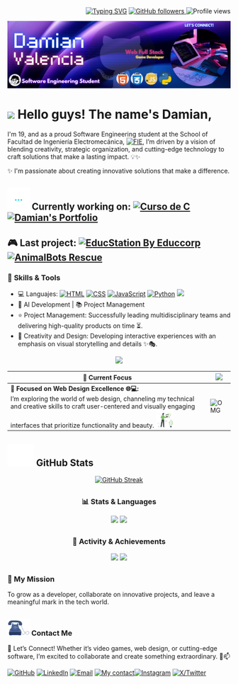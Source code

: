 <div align="right">
<a href="https://git.io/typing-svg"><img src="https://readme-typing-svg.herokuapp.com?font=Source+Code+Pro&weight=700&duration=2000&pause=1000&color=37F740&width=435&lines=%E2%AD%90+Passionate+Engineering+Student+%E2%9C%8D%EF%B8%8F;%F0%9F%93%88+Product+Developer+%F0%9F%94%A7;%F0%9F%8C%B1+Open-Source+Enthusiast+%F0%9F%8E%AF;%F0%9F%91%80+Competitive+Programmer+%F0%9F%92%BB;%F0%9F%98%B8+Fun+Fact+Love+Cats+%E2%9D%A4%EF%B8%8F" alt="Typing SVG" /></a>
<a href="https://github.com/Dami-Val">
    <img src="https://img.shields.io/github/followers/Dami-Val?style=plastic&logo=github&label=Followers&color=010409&labelColor=010409" alt="GitHub followers" />
    </a> 
    <img src="https://komarev.com/ghpvc/?username=Dami-Val&color=010409&style=plastic&label=Profile+views&logo=eye&labelColor=010409" alt="Profile views" />
</div>

![My Banner](dam_banner.png)




# <img src="https://raw.githubusercontent.com/MartinHeinz/MartinHeinz/master/wave.gif" width="35" /> Hello guys! The name's Damian,                                                                                                                                         
I'm 19, and as a proud Software Engineering student at the School of Facultad de Ingeniería Electromecánica, [![FIE](https://img.shields.io/badge/-FIE-000066?style=plastic&logo=grad&logoColor=white)](https://portal.ucol.mx/fie/), I’m driven by a vision of blending creativity, strategic organization, and cutting-edge technology to craft solutions that make a lasting impact. 💡✨


✨ I'm passionate about creating innovative solutions that make a difference.

##  <img src="Animation - 1739245126793.gif" alt="Animation GIF" style="width: 50px;"> Currently working on: [![Curso de C](https://img.shields.io/badge/-Curso%20De%20C%20-010409?style=plastic&logo=github&logoColor=27F5EB&labelColor=010409)](https://github.com/Dami-Val/Curso-Fundamentos-de-Programacion-en-C-1D-IS/tree/main)  [![Damian's Portfolio](https://img.shields.io/badge/-Damian's%20Portfolio-010409?style=plastic&logo=github&logoColor=green&labelColor=010409)](https://github.com/Dami-Val/Damian-s-Portfolio.git)



## 🎮 Last project:  [![EducStation By Educcorp](https://img.shields.io/badge/-EducStation%20By%20Educcorp%20-010409?style=plastic&logo=github&logoColor=ffc93e&labelColor=010409)](https://github.com/Educcorp/EducStation.git) [![AnimalBots Rescue](https://img.shields.io/badge/-AnimalBots%20Rescue-010409?style=plastic&logo=github&logoColor=blue&labelColor=010409)](https://github.com/Dami-Val/AnimalBots-Rescue)






### 🚀 **Skills & Tools**



- 💻 Languajes:  [![HTML](https://img.shields.io/badge/HTML-e14e1d?style=plastic&logo=html5&logoColor=white)](https://developer.mozilla.org/en-US/docs/Web/HTML) [![CSS](https://img.shields.io/badge/CSS-0277bd?style=plastic&logo=css3&logoColor=white)](https://developer.mozilla.org/en-US/docs/Web/CSS) [![JavaScript](https://img.shields.io/badge/JavaScript-f0db4f?style=plastic&logo=javascript&logoColor=black)](https://developer.mozilla.org/en-US/docs/Web/JavaScript) [![Python](https://img.shields.io/badge/Python-3774a7?style=plastic&logo=python&logoColor=f3f3f3)](https://docs.python.org/3/) [![](https://img.shields.io/badge/-394aab?style=plastic&logo=c&logoColor=white)](https://devdocs.io/c/)
- 🤖 AI Development | 📚 Project Management
- ⭐ Project Management: Successfully leading multidisciplinary teams and delivering high-quality products on time ⏳.
- 🎨 Creativity and Design: Developing interactive experiences with an emphasis on visual storytelling and details ✨🎭.
<p align="center">
  <a href="">
    <img src="https://skillicons.dev/icons?i=html,css,js,python,c" />
  </a>
</p>



| 👀 Current Focus |  <img src="https://media.giphy.com/media/trN83pDD8yRDHBGfl3/giphy.gif" width="40" />  |
|------------------------------------------------------------------------------------------------------|---------------------------------------------------------------------------------------------------------------------------|
| 🔹 **Focused on Web Design Excellence 🌐💻:** <br> I’m exploring the world of web design, channeling my technical and creative skills to craft user-centered and visually engaging interfaces that prioritize functionality and beauty. <img src="Animation - 1739245661294.gif" width="40" /> |   ![OMG](https://media4.giphy.com/media/v1.Y2lkPTc5MGI3NjExdnVqMnBtZTRwODFxemUybWI1ZWJraTRlcW55aXA1emk5OHJkeHE0YiZlcD12MV9pbnRlcm5hbF9naWZfYnlfaWQmY3Q9Zw/xT9IgHq4eDQKKCHqAo/giphy.gif)                                                                                                                         |



## <img src="Animation - 1739246381779.gif" alt="Animation GIF" style="width: 60px;"> GitHub Stats 


<div align="center">

[![GitHub Streak](https://nirzak-streak-stats.vercel.app?user=Dami-Val&theme=tokyonight-duo&hide_border=true)](https://git.io/streak-stats)

##

### 📊 Stats & Languages  

  <tr>
    <td align="center"><img src="https://github-readme-stats.vercel.app/api?username=Dami-Val&show_icons=true&theme=transparent&hide_rank=true&card_width=300&hide_border=true"></td>
    <td align="center"><img src="https://github-readme-stats.vercel.app/api/top-langs/?username=Dami-Val&layout=compact&theme=transparent&card_width=300&hide_border=true"></td>
  </tr>


##

### 🚀 Activity & Achievements  


  <tr>
    <td align="center"><img src="https://github-readme-activity-graph.vercel.app/graph?username=Dami-Val&theme=github-dark&hide_border=true"></td>
    <td align="center"><img src="https://github-profile-trophy.vercel.app/?username=Dami-Val&theme=tokyonight&no-frame=true"></td>
  </tr>


</div>

##





### 🎯 My Mission 
To grow as a developer, collaborate on innovative projects, and leave a meaningful mark in the tech world.

 
##

### <img src="Animation - 1739245728068.gif" alt="Animation GIF" style="width: 50px;"> **Contact Me**
📢 Let’s Connect! Whether it’s video games, web design, or cutting-edge software, I’m excited to collaborate and create something extraordinary. 🤝📫



[![GitHub](https://img.shields.io/badge/-GitHub-010409?style=plastic&logo=github&logoColor=white)](https://github.com/Dami-Val)  [![LinkedIn](https://img.shields.io/badge/-LinkedIn-0a66c2?style=plastic&logo=in&logoColor=white)](https://linkedin.com/in/damian-valencia)  [![Email](https://img.shields.io/badge/-Email-c4211f?style=plastic&logo=gmail&logoColor=white)](mailto:damival.32@gmail.com)  [![My contact](https://img.shields.io/badge/-WhatsApp-36be49?style=plastic&logo=whatsapp&logoColor=white)](https://wa.me/523141741239)[![Instagram](https://img.shields.io/badge/-Instagram-e52765?style=plastic&logo=instagram&logoColor=white)](https://www.instagram.com/damival_/)  [![X/Twitter](https://img.shields.io/badge/-000000?style=plastic&logo=x&logoColor=white)](https://x.com/damival_) 



